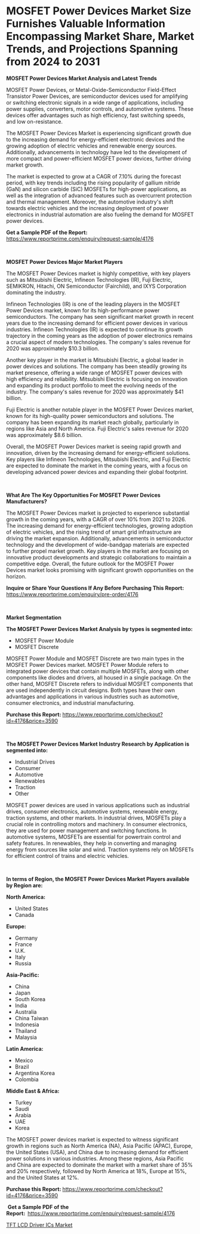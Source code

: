 <p><h1>MOSFET Power Devices Market Size Furnishes Valuable Information Encompassing Market Share, Market Trends, and Projections Spanning from 2024 to 2031</h1></p><p><strong>MOSFET Power Devices Market Analysis and Latest Trends</strong></p>
<p><p>MOSFET Power Devices, or Metal-Oxide-Semiconductor Field-Effect Transistor Power Devices, are semiconductor devices used for amplifying or switching electronic signals in a wide range of applications, including power supplies, converters, motor controls, and automotive systems. These devices offer advantages such as high efficiency, fast switching speeds, and low on-resistance.</p><p>The MOSFET Power Devices Market is experiencing significant growth due to the increasing demand for energy-efficient electronic devices and the growing adoption of electric vehicles and renewable energy sources. Additionally, advancements in technology have led to the development of more compact and power-efficient MOSFET power devices, further driving market growth.</p><p>The market is expected to grow at a CAGR of 7.10% during the forecast period, with key trends including the rising popularity of gallium nitride (GaN) and silicon carbide (SiC) MOSFETs for high-power applications, as well as the integration of advanced features such as overcurrent protection and thermal management. Moreover, the automotive industry's shift towards electric vehicles and the increasing deployment of power electronics in industrial automation are also fueling the demand for MOSFET power devices.</p></p>
<p><strong>Get a Sample PDF of the Report:&nbsp;</strong> <a href="https://www.reportprime.com/enquiry/request-sample/4176">https://www.reportprime.com/enquiry/request-sample/4176</a></p>
<p>&nbsp;</p>
<p><strong>MOSFET Power Devices Major Market Players</strong></p>
<p><p>The MOSFET Power Devices market is highly competitive, with key players such as Mitsubishi Electric, Infineon Technologies (IR), Fuji Electric, SEMIKRON, Hitachi, ON Semiconductor (Fairchild), and IXYS Corporation dominating the industry. </p><p>Infineon Technologies (IR) is one of the leading players in the MOSFET Power Devices market, known for its high-performance power semiconductors. The company has seen significant market growth in recent years due to the increasing demand for efficient power devices in various industries. Infineon Technologies (IR) is expected to continue its growth trajectory in the coming years as the adoption of power electronics remains a crucial aspect of modern technologies. The company's sales revenue for 2020 was approximately $10.3 billion.</p><p>Another key player in the market is Mitsubishi Electric, a global leader in power devices and solutions. The company has been steadily growing its market presence, offering a wide range of MOSFET power devices with high efficiency and reliability. Mitsubishi Electric is focusing on innovation and expanding its product portfolio to meet the evolving needs of the industry. The company's sales revenue for 2020 was approximately $41 billion.</p><p>Fuji Electric is another notable player in the MOSFET Power Devices market, known for its high-quality power semiconductors and solutions. The company has been expanding its market reach globally, particularly in regions like Asia and North America. Fuji Electric's sales revenue for 2020 was approximately $8.6 billion.</p><p>Overall, the MOSFET Power Devices market is seeing rapid growth and innovation, driven by the increasing demand for energy-efficient solutions. Key players like Infineon Technologies, Mitsubishi Electric, and Fuji Electric are expected to dominate the market in the coming years, with a focus on developing advanced power devices and expanding their global footprint.</p></p>
<p>&nbsp;</p>
<p><strong>What Are The Key Opportunities For MOSFET Power Devices Manufacturers?</strong></p>
<p><p>The MOSFET Power Devices market is projected to experience substantial growth in the coming years, with a CAGR of over 10% from 2021 to 2026. The increasing demand for energy-efficient technologies, growing adoption of electric vehicles, and the rising trend of smart grid infrastructure are driving the market expansion. Additionally, advancements in semiconductor technology and the development of wide-bandgap materials are expected to further propel market growth. Key players in the market are focusing on innovative product developments and strategic collaborations to maintain a competitive edge. Overall, the future outlook for the MOSFET Power Devices market looks promising with significant growth opportunities on the horizon.</p></p>
<p><strong>Inquire or Share Your Questions If Any Before Purchasing This Report:</strong> <a href="https://www.reportprime.com/enquiry/pre-order/4176">https://www.reportprime.com/enquiry/pre-order/4176</a></p>
<p>&nbsp;</p>
<p><strong>Market Segmentation</strong></p>
<p><strong>The MOSFET Power Devices Market Analysis by types is segmented into:</strong></p>
<p><ul><li>MOSFET Power Module</li><li>MOSFET Discrete</li></ul></p>
<p><p>MOSFET Power Module and MOSFET Discrete are two main types in the MOSFET Power Devices market. MOSFET Power Module refers to integrated power devices that contain multiple MOSFETs, along with other components like diodes and drivers, all housed in a single package. On the other hand, MOSFET Discrete refers to individual MOSFET components that are used independently in circuit designs. Both types have their own advantages and applications in various industries such as automotive, consumer electronics, and industrial manufacturing.</p></p>
<p><strong>Purchase this Report:&nbsp;</strong><a href="https://www.reportprime.com/checkout?id=4176&price=3590">https://www.reportprime.com/checkout?id=4176&price=3590</a></p>
<p>&nbsp;</p>
<p><strong>The MOSFET Power Devices Market Industry Research by Application is segmented into:</strong></p>
<p><ul><li>Industrial Drives</li><li>Consumer</li><li>Automotive</li><li>Renewables</li><li>Traction</li><li>Other</li></ul></p>
<p><p>MOSFET power devices are used in various applications such as industrial drives, consumer electronics, automotive systems, renewable energy, traction systems, and other markets. In industrial drives, MOSFETs play a crucial role in controlling motors and machinery. In consumer electronics, they are used for power management and switching functions. In automotive systems, MOSFETs are essential for powertrain control and safety features. In renewables, they help in converting and managing energy from sources like solar and wind. Traction systems rely on MOSFETs for efficient control of trains and electric vehicles.</p></p>
<p>&nbsp;</p>
<p><strong>In terms of Region, the MOSFET Power Devices Market Players available by Region are:</strong></p>
<p>
    <p> <strong> North America: </strong>
        <ul>
            <li>United States</li>
            <li>Canada</li>
        </ul>
        </p> 
    <p> <strong> Europe: </strong>
        <ul>
            <li>Germany</li>
            <li>France</li>
            <li>U.K.</li>
            <li>Italy</li>
            <li>Russia</li>
        </ul>
        </p> 
    <p> <strong> Asia-Pacific: </strong>
        <ul>
            <li>China</li>
            <li>Japan</li>
            <li>South Korea</li>
            <li>India</li>
            <li>Australia</li>
            <li>China Taiwan</li>
            <li>Indonesia</li>
            <li>Thailand</li>
            <li>Malaysia</li>
        </ul>
        </p> 
    <p> <strong> Latin America: </strong>
        <ul>
            <li>Mexico</li>
            <li>Brazil</li>
            <li>Argentina Korea</li>
            <li>Colombia</li>
        </ul>
        </p> 
    <p> <strong> Middle East & Africa: </strong>
        <ul>
            <li>Turkey</li>
            <li>Saudi</li>
            <li>Arabia</li>
            <li>UAE</li>
            <li>Korea</li>
        </ul>
    </p>
    </p>
<p><p>The MOSFET power devices market is expected to witness significant growth in regions such as North America (NA), Asia Pacific (APAC), Europe, the United States (USA), and China due to increasing demand for efficient power solutions in various industries. Among these regions, Asia Pacific and China are expected to dominate the market with a market share of 35% and 20% respectively, followed by North America at 18%, Europe at 15%, and the United States at 12%.</p></p>
<p><strong>Purchase this Report: </strong><a href="https://www.reportprime.com/checkout?id=4176&price=3590">https://www.reportprime.com/checkout?id=4176&price=3590</a></p>
<p>&nbsp;<strong>Get a Sample PDF of the Report:&nbsp;&nbsp;</strong><a href="https://www.reportprime.com/enquiry/request-sample/4176">https://www.reportprime.com/enquiry/request-sample/4176</a></p>
<p><strong></strong></p>
<p><p><a href="https://github.com/FassouRP/Market-Research-Report-List-4/blob/main/tft-lcd-driver-ics-market.md">TFT LCD Driver ICs Market</a></p></p>